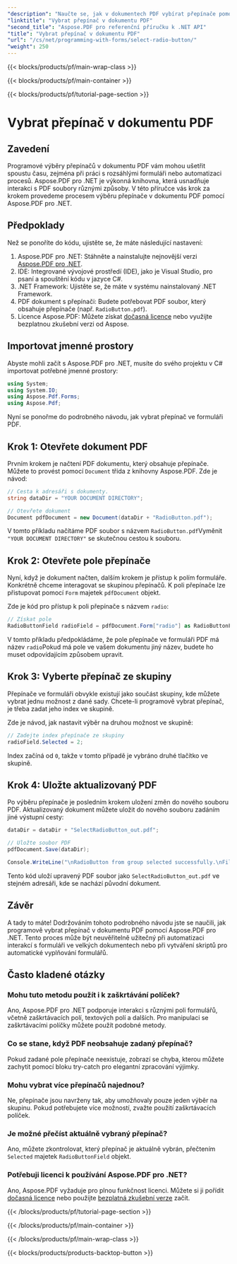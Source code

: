 ```yaml
---
"description": "Naučte se, jak v dokumentech PDF vybírat přepínače pomocí Aspose.PDF pro .NET s tímto podrobným návodem. Snadno automatizujte interakce s formuláři."
"linktitle": "Vybrat přepínač v dokumentu PDF"
"second_title": "Aspose.PDF pro referenční příručku k .NET API"
"title": "Vybrat přepínač v dokumentu PDF"
"url": "/cs/net/programming-with-forms/select-radio-button/"
"weight": 250
---
```


{{< blocks/products/pf/main-wrap-class >}}

{{< blocks/products/pf/main-container >}}

{{< blocks/products/pf/tutorial-page-section >}}

# Vybrat přepínač v dokumentu PDF

## Zavedení

Programové výběry přepínačů v dokumentu PDF vám mohou ušetřit spoustu času, zejména při práci s rozsáhlými formuláři nebo automatizaci procesů. Aspose.PDF pro .NET je výkonná knihovna, která usnadňuje interakci s PDF soubory různými způsoby. V této příručce vás krok za krokem provedeme procesem výběru přepínače v dokumentu PDF pomocí Aspose.PDF pro .NET. 

## Předpoklady

Než se ponoříte do kódu, ujistěte se, že máte následující nastavení:

1. Aspose.PDF pro .NET: Stáhněte a nainstalujte nejnovější verzi [Aspose.PDF pro .NET](https://releases.aspose.com/pdf/net/).
2. IDE: Integrované vývojové prostředí (IDE), jako je Visual Studio, pro psaní a spouštění kódu v jazyce C#.
3. .NET Framework: Ujistěte se, že máte v systému nainstalovaný .NET Framework.
4. PDF dokument s přepínači: Budete potřebovat PDF soubor, který obsahuje přepínače (např. `RadioButton.pdf`).
5. Licence Aspose.PDF: Můžete získat [dočasná licence](https://purchase.aspose.com/temporary-license/) nebo využijte bezplatnou zkušební verzi od Aspose.

## Importovat jmenné prostory

Abyste mohli začít s Aspose.PDF pro .NET, musíte do svého projektu v C# importovat potřebné jmenné prostory:

```csharp
using System;
using System.IO;
using Aspose.Pdf.Forms;
using Aspose.Pdf;
```

Nyní se ponořme do podrobného návodu, jak vybrat přepínač ve formuláři PDF.

## Krok 1: Otevřete dokument PDF

Prvním krokem je načtení PDF dokumentu, který obsahuje přepínače. Můžete to provést pomocí `Document` třída z knihovny Aspose.PDF. Zde je návod:

```csharp
// Cesta k adresáři s dokumenty.
string dataDir = "YOUR DOCUMENT DIRECTORY";

// Otevřete dokument
Document pdfDocument = new Document(dataDir + "RadioButton.pdf");
```

V tomto příkladu načítáme PDF soubor s názvem `RadioButton.pdf`Vyměnit `"YOUR DOCUMENT DIRECTORY"` se skutečnou cestou k souboru.

## Krok 2: Otevřete pole přepínače

Nyní, když je dokument načten, dalším krokem je přístup k polím formuláře. Konkrétně chceme interagovat se skupinou přepínačů. K poli přepínače lze přistupovat pomocí `Form` majetek `pdfDocument` objekt.

Zde je kód pro přístup k poli přepínače s názvem `radio`:

```csharp
// Získat pole
RadioButtonField radioField = pdfDocument.Form["radio"] as RadioButtonField;
```

V tomto příkladu předpokládáme, že pole přepínače ve formuláři PDF má název `radio`Pokud má pole ve vašem dokumentu jiný název, budete ho muset odpovídajícím způsobem upravit.

## Krok 3: Vyberte přepínač ze skupiny

Přepínače ve formuláři obvykle existují jako součást skupiny, kde můžete vybrat jednu možnost z dané sady. Chcete-li programově vybrat přepínač, je třeba zadat jeho index ve skupině. 

Zde je návod, jak nastavit výběr na druhou možnost ve skupině:

```csharp
// Zadejte index přepínače ze skupiny
radioField.Selected = 2;
```

Index začíná od `0`, takže v tomto případě je vybráno druhé tlačítko ve skupině.

## Krok 4: Uložte aktualizovaný PDF

Po výběru přepínače je posledním krokem uložení změn do nového souboru PDF. Aktualizovaný dokument můžete uložit do nového souboru zadáním jiné výstupní cesty:

```csharp
dataDir = dataDir + "SelectRadioButton_out.pdf";

// Uložte soubor PDF
pdfDocument.Save(dataDir);

Console.WriteLine("\nRadioButton from group selected successfully.\nFile saved at " + dataDir);
```

Tento kód uloží upravený PDF soubor jako `SelectRadioButton_out.pdf` ve stejném adresáři, kde se nachází původní dokument.

## Závěr

A tady to máte! Dodržováním tohoto podrobného návodu jste se naučili, jak programově vybrat přepínač v dokumentu PDF pomocí Aspose.PDF pro .NET. Tento proces může být neuvěřitelně užitečný při automatizaci interakcí s formuláři ve velkých dokumentech nebo při vytváření skriptů pro automatické vyplňování formulářů.

## Často kladené otázky

### Mohu tuto metodu použít i k zaškrtávání políček?  
Ano, Aspose.PDF pro .NET podporuje interakci s různými poli formulářů, včetně zaškrtávacích polí, textových polí a dalších. Pro manipulaci se zaškrtávacími políčky můžete použít podobné metody.

### Co se stane, když PDF neobsahuje zadaný přepínač?  
Pokud zadané pole přepínače neexistuje, zobrazí se chyba, kterou můžete zachytit pomocí bloku try-catch pro elegantní zpracování výjimky.

### Mohu vybrat více přepínačů najednou?  
Ne, přepínače jsou navrženy tak, aby umožňovaly pouze jeden výběr na skupinu. Pokud potřebujete více možností, zvažte použití zaškrtávacích políček.

### Je možné přečíst aktuálně vybraný přepínač?  
Ano, můžete zkontrolovat, který přepínač je aktuálně vybrán, přečtením `Selected` majetek `RadioButtonField` objekt.

### Potřebuji licenci k používání Aspose.PDF pro .NET?  
Ano, Aspose.PDF vyžaduje pro plnou funkčnost licenci. Můžete si ji pořídit [dočasná licence](https://purchase.aspose.com/temporary-license/) nebo použijte [bezplatná zkušební verze](https://releases.aspose.com/) začít.

{{< /blocks/products/pf/tutorial-page-section >}}

{{< /blocks/products/pf/main-container >}}

{{< /blocks/products/pf/main-wrap-class >}}

{{< blocks/products/products-backtop-button >}}